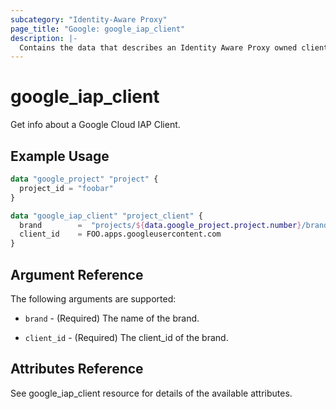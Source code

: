 ```yaml
---
subcategory: "Identity-Aware Proxy"
page_title: "Google: google_iap_client"
description: |-
  Contains the data that describes an Identity Aware Proxy owned client.
---
```

# google_iap_client

Get info about a Google Cloud IAP Client.

## Example Usage

```tf
data "google_project" "project" {
  project_id = "foobar"
}

data "google_iap_client" "project_client" {
  brand        =  "projects/${data.google_project.project.number}/brands/[BRAND_NUMBER]"
  client_id    = FOO.apps.googleusercontent.com
}

```

## Argument Reference

The following arguments are supported:

* `brand` - (Required) The name of the brand.

* `client_id` - (Required) The client_id of the brand.

## Attributes Reference

See google_iap_client resource for details of the available attributes.
